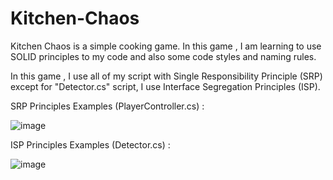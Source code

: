# Kitchen-Chaos
 
Kitchen Chaos is a simple cooking game. In this game , I am learning to use SOLID principles to my code and also some code styles and naming rules.

In this game , I use all of my script with Single Responsibility Principle (SRP) except for "Detector.cs" script, I use Interface Segregation Principles (ISP). 

SRP Principles Examples (PlayerController.cs) : 

![image](https://user-images.githubusercontent.com/100748505/226506371-f2a128e7-bb7e-4013-afa5-826ce9142424.png)

ISP Principles Examples (Detector.cs) : 

![image](https://user-images.githubusercontent.com/100748505/226506993-8b06580e-72bf-4b68-aba3-a223b3b374f6.png)